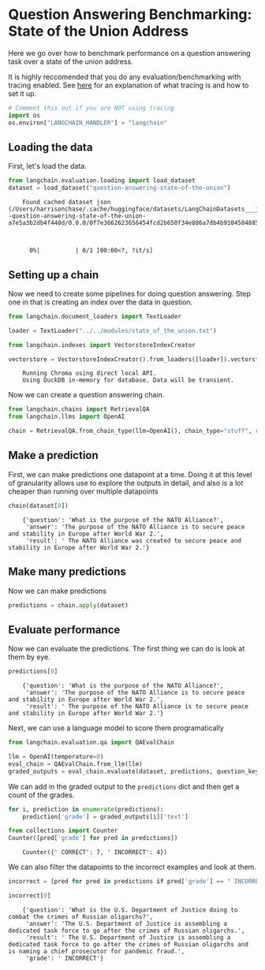 # Question Answering Benchmarking: State of the Union Address

Here we go over how to benchmark performance on a question answering task over a state of the union address.

It is highly reccomended that you do any evaluation/benchmarking with tracing enabled. See [here](https://langchain.readthedocs.io/en/latest/tracing.html) for an explanation of what tracing is and how to set it up.

<!-- WARNING: THIS FILE WAS AUTOGENERATED! DO NOT EDIT! Instead, edit the notebook w/the location & name as this file. -->


```python
# Comment this out if you are NOT using tracing
import os
os.environ["LANGCHAIN_HANDLER"] = "langchain"
```

## Loading the data
First, let's load the data.


```python
from langchain.evaluation.loading import load_dataset
dataset = load_dataset("question-answering-state-of-the-union")
```

<CodeOutputBlock lang="python">

```
    Found cached dataset json (/Users/harrisonchase/.cache/huggingface/datasets/LangChainDatasets___json/LangChainDatasets--question-answering-state-of-the-union-a7e5a3b2db4f440d/0.0.0/0f7e3662623656454fcd2b650f34e886a7db4b9104504885bd462096cc7a9f51)



      0%|          | 0/1 [00:00<?, ?it/s]
```

</CodeOutputBlock>

## Setting up a chain
Now we need to create some pipelines for doing question answering. Step one in that is creating an index over the data in question.

```python
from langchain.document_loaders import TextLoader

loader = TextLoader("../../modules/state_of_the_union.txt")
```


```python
from langchain.indexes import VectorstoreIndexCreator
```


```python
vectorstore = VectorstoreIndexCreator().from_loaders([loader]).vectorstore
```

<CodeOutputBlock lang="python">

```
    Running Chroma using direct local API.
    Using DuckDB in-memory for database. Data will be transient.
```

</CodeOutputBlock>

Now we can create a question answering chain.


```python
from langchain.chains import RetrievalQA
from langchain.llms import OpenAI
```


```python
chain = RetrievalQA.from_chain_type(llm=OpenAI(), chain_type="stuff", retriever=vectorstore.as_retriever(), input_key="question")
```

## Make a prediction

First, we can make predictions one datapoint at a time. Doing it at this level of granularity allows use to explore the outputs in detail, and also is a lot cheaper than running over multiple datapoints


```python
chain(dataset[0])
```

<CodeOutputBlock lang="python">

```
    {'question': 'What is the purpose of the NATO Alliance?',
     'answer': 'The purpose of the NATO Alliance is to secure peace and stability in Europe after World War 2.',
     'result': ' The NATO Alliance was created to secure peace and stability in Europe after World War 2.'}
```

</CodeOutputBlock>

## Make many predictions
Now we can make predictions


```python
predictions = chain.apply(dataset)
```

## Evaluate performance
Now we can evaluate the predictions. The first thing we can do is look at them by eye.


```python
predictions[0]
```

<CodeOutputBlock lang="python">

```
    {'question': 'What is the purpose of the NATO Alliance?',
     'answer': 'The purpose of the NATO Alliance is to secure peace and stability in Europe after World War 2.',
     'result': ' The purpose of the NATO Alliance is to secure peace and stability in Europe after World War 2.'}
```

</CodeOutputBlock>

Next, we can use a language model to score them programatically


```python
from langchain.evaluation.qa import QAEvalChain
```


```python
llm = OpenAI(temperature=0)
eval_chain = QAEvalChain.from_llm(llm)
graded_outputs = eval_chain.evaluate(dataset, predictions, question_key="question", prediction_key="result")
```

We can add in the graded output to the `predictions` dict and then get a count of the grades.


```python
for i, prediction in enumerate(predictions):
    prediction['grade'] = graded_outputs[i]['text']
```


```python
from collections import Counter
Counter([pred['grade'] for pred in predictions])
```

<CodeOutputBlock lang="python">

```
    Counter({' CORRECT': 7, ' INCORRECT': 4})
```

</CodeOutputBlock>

We can also filter the datapoints to the incorrect examples and look at them.


```python
incorrect = [pred for pred in predictions if pred['grade'] == " INCORRECT"]
```


```python
incorrect[0]
```

<CodeOutputBlock lang="python">

```
    {'question': 'What is the U.S. Department of Justice doing to combat the crimes of Russian oligarchs?',
     'answer': 'The U.S. Department of Justice is assembling a dedicated task force to go after the crimes of Russian oligarchs.',
     'result': ' The U.S. Department of Justice is assembling a dedicated task force to go after the crimes of Russian oligarchs and is naming a chief prosecutor for pandemic fraud.',
     'grade': ' INCORRECT'}
```

</CodeOutputBlock>
